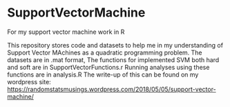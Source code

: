 # SupportVectorMachine
For my support vector machine work in R 

This repository stores code and datasets to help me in my understanding of Support Vector MAchines as a quadratic programming problem. 
The datasets are in .mat format, 
The functions for implemented SVM both hard and soft are in SupportVectorFunctions.r 
Running analyses using these functions are in analysis.R 
The write-up of this can be found on my wordpress site: 
https://randomstatsmusings.wordpress.com/2018/05/05/support-vector-machine/
